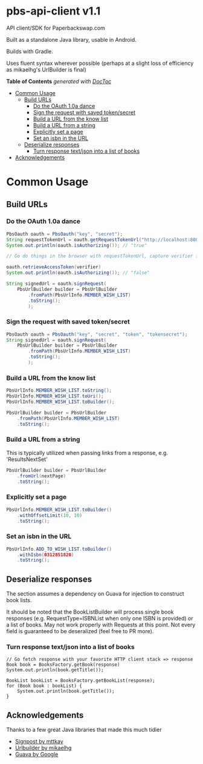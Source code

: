 pbs-api-client v1.1
==============

API client/SDK for Paperbackswap.com

Built as a standalone Java library, usable in Android.

Builds with Gradle.

Uses fluent syntax wherever possible (perhaps at a slight loss of efficiency as mikaelhg's UrlBuilder is final)

**Table of Contents**  *generated with [DocToc](http://doctoc.herokuapp.com/)*

- [Common Usage](#user-content-common-usage)
	- [Build URLs](#user-content-build-urls)
		- [Do the OAuth 1.0a dance](#user-content-do-the-oauth-10a-dance)
		- [Sign the request with saved token/secret](#user-content-sign-the-request-with-saved-tokensecret)
		- [Build a URL from the know list](#user-content-build-a-url-from-the-know-list)
		- [Build a URL from a string](#user-content-build-a-url-from-a-string)
		- [Explicitly set a page](#user-content-explicitly-set-a-page)
		- [Set an isbn in the URL](#user-content-set-an-isbn-in-the-url)
	- [Deserialize responses](#user-content-deserialize-responses)
		- [Turn response text/json into a list of books](#user-content-turn-response-textjson-into-a-list-of-books)
- [Acknowledgements](#user-content-acknowledgements)
	

# Common Usage

## Build URLs

### Do the OAuth 1.0a dance
```java
PbsOauth oauth = PbsOauth("key", "secret");
String requestTokenUrl = oauth.getRequestTokenUrl("http://localhost:8080/capture_verifier")
System.out.println(oauth.isAuthorizing()); // "true"

// Go do things in the browser with requestTokenUrl, capture verifier from callback

oauth.retrieveAccessToken(verifier)
System.out.println(oauth.isAuthorizing()); // "false"

String signedUrl = oauth.signRequest(
    PbsUrlBuilder builder = PbsUrlBuilder
        .fromPath(PbsUrlInfo.MEMBER_WISH_LIST)
        .toString();
        );
```

### Sign the request with saved token/secret
```java
PbsOauth oauth = PbsOauth("key", "secret", "token", "tokensecret");
String signedUrl = oauth.signRequest(
    PbsUrlBuilder builder = PbsUrlBuilder
        .fromPath(PbsUrlInfo.MEMBER_WISH_LIST)
        .toString();
        );
```

### Build a URL from the know list
```java
PbsUrlInfo.MEMBER_WISH_LIST.toString();
PbsUrlInfo.MEMBER_WISH_LIST.toUri();
PbsUrlInfo.MEMBER_WISH_LIST.toBuilder();

PbsUrlBuilder builder = PbsUrlBuilder
    .fromPath(PbsUrlInfo.MEMBER_WISH_LIST)
    .toString();
```

### Build a URL from a string

This is typically utilized when passing links from a response, e.g. 'ResultsNextSet'
```java
PbsUrlBuilder builder = PbsUrlBuilder
    .fromUrl(nextPage)
    .toString();
```

### Explicitly set a page
```java
PbsUrlInfo.MEMBER_WISH_LIST.toBuilder()
    .withOffsetLimit(10, 10)
    .toString();
```

### Set an isbn in the URL
```java
PbsUrlInfo.ADD_TO_WISH_LIST.toBuilder()
    .withIsbn(0312851820)
    .toString();
```

## Deserialize responses
The section assumes a dependency on Guava for injection to construct book lists.

It should be noted that the BookListBuilder will process single book responses (e.g. RequestType=ISBNList when only one ISBN is provided) or a list of books. 
May not work properly with Requests at this point. 
Not every field is guaranteed to be deseralized (feel free to PR more).

### Turn response text/json into a list of books
```
// Go fetch response with your favorite HTTP client stack => response
Book book = BooksFactory.getBook(response)
System.out.println(book.getTitle());

BookList bookList = BooksFactory.getBookList(response);
for (Book book : bookList) {
    System.out.println(book.getTitle());
}

```


## Acknowledgements
Thanks to a few great Java libraries that made this much tidier
* [Signpost by mttkay](https://github.com/mttkay/signpost)
* [Urlbuilder by mikaelhg](https://github.com/mikaelhg/urlbuilder)
* [Guava by Google](https://code.google.com/p/guava-libraries/)